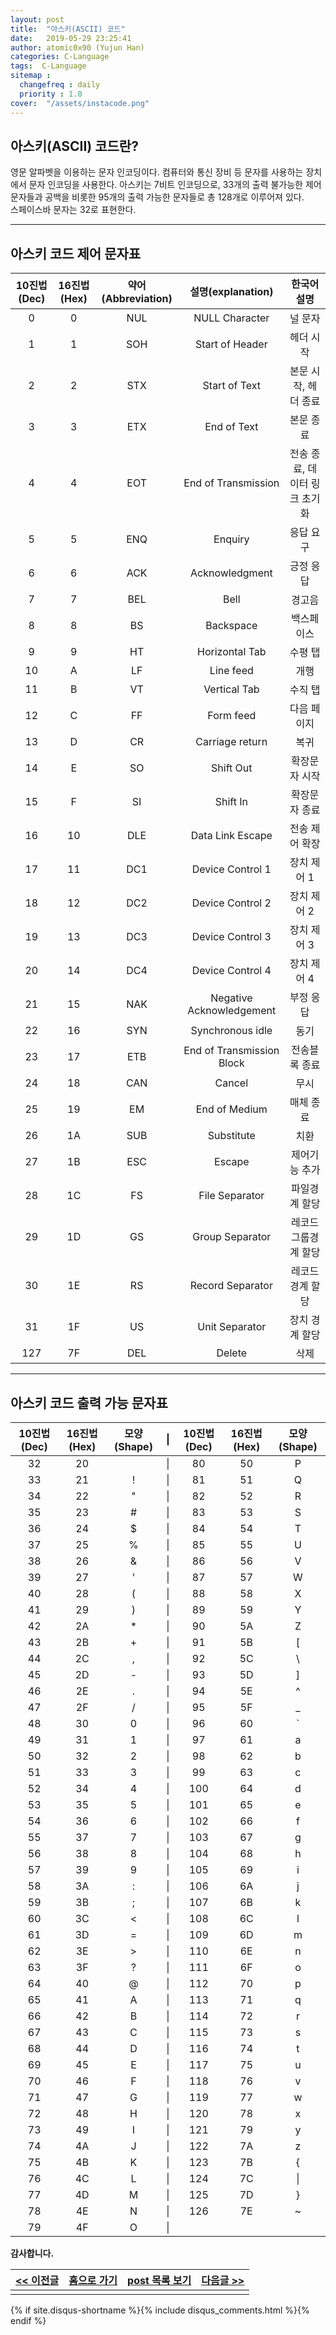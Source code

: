 ```yaml
---
layout: post
title:  "아스키(ASCII) 코드"
date:   2019-05-29 23:25:41
author: atomic0x90 (Yujun Han)
categories: C-Language
tags:  C-Language
sitemap :
  changefreq : daily
  priority : 1.0
cover:  "/assets/instacode.png"
---
```


## 아스키(ASCII) 코드란?

영문 알파벳을 이용하는 문자 인코딩이다. 컴퓨터와 통신 장비 등 문자를 사용하는 장치에서 문자 인코딩을 사용한다. 
아스키는 7비트 인코딩으로, 33개의 출력 불가능한 제어 문자들과 공백을 비롯한 95개의 출력 가능한 문자들로 총 128개로 이루어져 있다.  
스페이스바 문자는 32로 표현한다.



---

## 아스키 코드 제어 문자표

10진법(Dec)	|16진법(Hex)	|약어(Abbreviation)	|설명(explanation)		|한국어 설명
:------:	|:------:	|:------:		|:------:			|:------:
0		|0		|NUL			|NULL Character			|널 문자
1		|1		|SOH			|Start of Header		|헤더 시작
2		|2		|STX			|Start of Text			|본문 시작, 헤더 종료
3		|3		|ETX			|End of Text			|본문 종료
4		|4		|EOT			|End of Transmission		|전송 종료, 데이터 링크 초기화
5		|5		|ENQ			|Enquiry			|응답 요구
6		|6		|ACK			|Acknowledgment			|긍정 응답
7		|7		|BEL			|Bell				|경고음
8		|8		|BS			|Backspace			|백스페이스
9		|9		|HT			|Horizontal Tab			|수평 탭
10		|A		|LF			|Line feed			|개행
11		|B		|VT			|Vertical Tab			|수직 탭
12		|C		|FF			|Form feed			|다음 페이지
13		|D		|CR			|Carriage return		|복귀
14		|E		|SO			|Shift Out			|확장문자 시작
15		|F		|SI			|Shift In			|확장문자 종료
16		|10		|DLE			|Data Link Escape		|전송 제어 확장
17		|11		|DC1			|Device Control 1		|장치 제어 1
18		|12		|DC2			|Device Control 2		|장치 제어 2
19		|13		|DC3			|Device Control 3		|장치 제어 3
20		|14		|DC4			|Device Control 4		|장치 제어 4
21		|15		|NAK			|Negative Acknowledgement	|부정 응답
22		|16		|SYN			|Synchronous idle		|동기
23		|17		|ETB			|End of Transmission Block	|전송블록 종료
24		|18		|CAN			|Cancel				|무시
25		|19		|EM			|End of Medium			|매체 종료
26		|1A		|SUB			|Substitute			|치환
27		|1B		|ESC			|Escape				|제어기능 추가
28		|1C		|FS			|File Separator			|파일경계 할당
29		|1D		|GS			|Group Separator		|레코드 그룹경계 할당
30		|1E		|RS			|Record Separator		|레코드 경계 할당
31		|1F		|US			|Unit Separator			|장치 경계 할당
127		|7F		|DEL			|Delete				|삭제

---

## 아스키 코드 출력 가능 문자표

10진법(Dec)	|16진법(Hex)	|모양(Shape)	|&#124;		|10진법(Dec)	|16진법(Hex)	|모양(Shape)
:------:	|:------:	|:------:	|:------:	|:------:	|:------:	|:------:
32		|20		|&nbsp;		|&#124;		|80		|50		|P
33		|21		|!		|&#124;		|81		|51		|Q
34		|22		|"		|&#124;		|82		|52		|R
35		|23		|#		|&#124;		|83		|53		|S
36		|24		|$		|&#124;		|84		|54		|T
37		|25		|%		|&#124;		|85		|55		|U
38		|26		|&		|&#124;		|86		|56		|V
39		|27		|'		|&#124;		|87		|57		|W
40		|28		|(		|&#124;		|88		|58		|X
41		|29		|)		|&#124;		|89		|59		|Y
42		|2A		|\*		|&#124;		|90		|5A		|Z
43		|2B		|+		|&#124;		|91		|5B		|[
44		|2C		|,		|&#124;		|92		|5C		|\\
45		|2D		|-		|&#124;		|93		|5D		|]
46		|2E		|.		|&#124;		|94		|5E		|^
47		|2F		|/		|&#124;		|95		|5F		|\_
48		|30		|0		|&#124;		|96		|60		|\`
49		|31		|1		|&#124;		|97		|61		|a
50		|32		|2		|&#124;		|98		|62		|b
51		|33		|3		|&#124;		|99		|63		|c
52		|34		|4		|&#124;		|100		|64		|d
53		|35		|5		|&#124;		|101		|65		|e
54		|36		|6		|&#124;		|102		|66		|f
55		|37		|7		|&#124;		|103		|67		|g
56		|38		|8		|&#124;		|104		|68		|h
57		|39		|9		|&#124;		|105		|69		|i
58		|3A		|:		|&#124;		|106		|6A		|j
59		|3B		|;		|&#124;		|107		|6B		|k
60		|3C		|<		|&#124;		|108		|6C		|l
61		|3D		|=		|&#124;		|109		|6D		|m
62		|3E		|>		|&#124;		|110		|6E		|n
63		|3F		|?		|&#124;		|111		|6F		|o
64		|40		|@		|&#124;		|112		|70		|p
65		|41		|A		|&#124;		|113		|71		|q
66		|42		|B		|&#124;		|114		|72		|r
67		|43		|C		|&#124;		|115		|73		|s
68		|44		|D		|&#124;		|116		|74		|t
69		|45		|E		|&#124;		|117		|75		|u
70		|46		|F		|&#124;		|118		|76		|v
71		|47		|G		|&#124;		|119		|77		|w
72		|48		|H		|&#124;		|120		|78		|x
73		|49		|I		|&#124;		|121		|79		|y
74		|4A		|J		|&#124;		|122		|7A		|z
75		|4B		|K		|&#124;		|123		|7B		|{
76		|4C		|L		|&#124;		|124		|7C		|&#124;
77		|4D		|M		|&#124;		|125		|7D		|}
78		|4E		|N		|&#124;		|126		|7E		|~
79		|4F		|O		|&#124;		|&nbsp;		|&nbsp;		|&nbsp;



**감사합니다.**



[\<\< 이전글][0]|[홈으로 가기][1]       |[post 목록 보기][2]    |[다음글 \>\>][3]
------          |:------:               |:------:               |------:
|||


[0]: https://atomic0x90.github.io/c-language/2019/05/28/C-Language-escape-sequence.html "이스케이프 시퀀스 정리"
[1]: https://atomic0x90.github.io/ "home"
[2]: https://atomic0x90.github.io/posts/ "posts"
[3]: https://atomic0x90.github.io/c-language/2019/05/30/ASCII.html "ASCII 코드(현재 페이지)"


{% if site.disqus-shortname %}{% include disqus_comments.html %}{% endif %}



